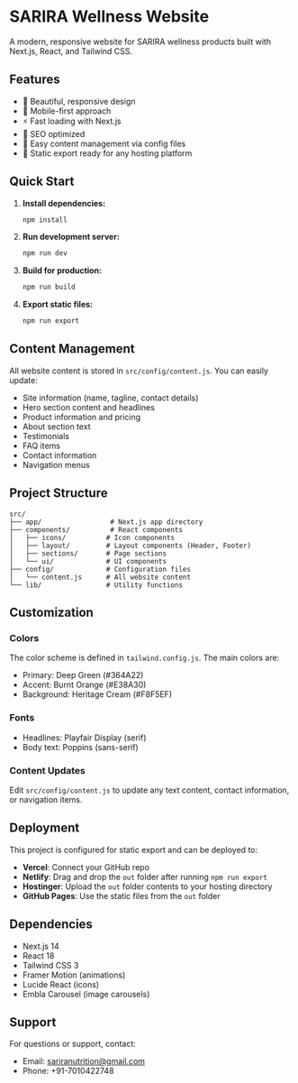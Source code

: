 # SARIRA Wellness Website

A modern, responsive website for SARIRA wellness products built with Next.js, React, and Tailwind CSS.

## Features

- 🎨 Beautiful, responsive design
- 📱 Mobile-first approach
- ⚡ Fast loading with Next.js
- 🎯 SEO optimized
- 📝 Easy content management via config files
- 🚀 Static export ready for any hosting platform

## Quick Start

1. **Install dependencies:**
   ```bash
   npm install
   ```

2. **Run development server:**
   ```bash
   npm run dev
   ```

3. **Build for production:**
   ```bash
   npm run build
   ```

4. **Export static files:**
   ```bash
   npm run export
   ```

## Content Management

All website content is stored in `src/config/content.js`. You can easily update:

- Site information (name, tagline, contact details)
- Hero section content and headlines
- Product information and pricing
- About section text
- Testimonials
- FAQ items
- Contact information
- Navigation menus

## Project Structure

```
src/
├── app/                 # Next.js app directory
├── components/          # React components
│   ├── icons/          # Icon components
│   ├── layout/         # Layout components (Header, Footer)
│   ├── sections/       # Page sections
│   └── ui/             # UI components
├── config/             # Configuration files
│   └── content.js      # All website content
└── lib/                # Utility functions
```

## Customization

### Colors
The color scheme is defined in `tailwind.config.js`. The main colors are:
- Primary: Deep Green (#364A22)
- Accent: Burnt Orange (#E38A30)
- Background: Heritage Cream (#F8F5EF)

### Fonts
- Headlines: Playfair Display (serif)
- Body text: Poppins (sans-serif)

### Content Updates
Edit `src/config/content.js` to update any text content, contact information, or navigation items.

## Deployment

This project is configured for static export and can be deployed to:

- **Vercel**: Connect your GitHub repo
- **Netlify**: Drag and drop the `out` folder after running `npm run export`
- **Hostinger**: Upload the `out` folder contents to your hosting directory
- **GitHub Pages**: Use the static files from the `out` folder

## Dependencies

- Next.js 14
- React 18
- Tailwind CSS 3
- Framer Motion (animations)
- Lucide React (icons)
- Embla Carousel (image carousels)

## Support

For questions or support, contact:
- Email: sariranutrition@gmail.com
- Phone: +91-7010422748